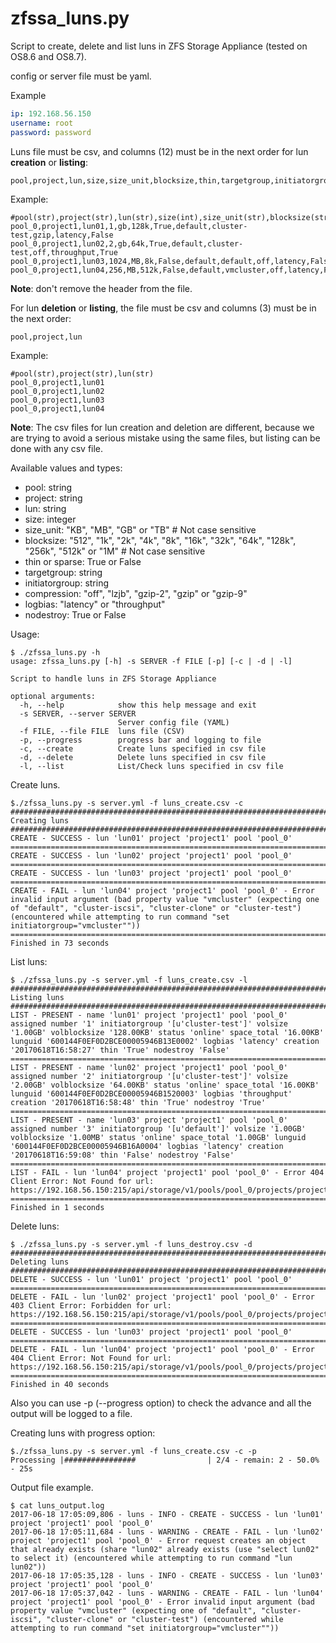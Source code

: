 zfssa_luns.py
==============

Script to create, delete and list luns in ZFS Storage Appliance (tested on OS8.6 and OS8.7).

config or server file must be yaml.

Example

```yml
ip: 192.168.56.150
username: root
password: password
```

Luns file must be csv, and columns (12) must be in the next order for lun **creation** or **listing**:

```text
pool,project,lun,size,size_unit,blocksize,thin,targetgroup,initiatorgroup,compression,logbias,nodestroy
```

Example:

```text
#pool(str),project(str),lun(str),size(int),size_unit(str),blocksize(str),thin(bool),targetgrp(str),initiatorgrp(str),compression(str),logbias(str),nodestroy(bool)
pool_0,project1,lun01,1,gb,128k,True,default,cluster-test,gzip,latency,False
pool_0,project1,lun02,2,gb,64k,True,default,cluster-test,off,throughput,True
pool_0,project1,lun03,1024,MB,8k,False,default,default,off,latency,False
pool_0,project1,lun04,256,MB,512k,False,default,vmcluster,off,latency,False
```

**Note**: don't remove the header from the file.

For lun **deletion** or **listing**, the file must be csv and columns (3) must be in the next order:

```text
pool,project,lun
```

Example:

```text
#pool(str),project(str),lun(str)
pool_0,project1,lun01
pool_0,project1,lun02
pool_0,project1,lun03
pool_0,project1,lun04
```

**Note**: The csv files for lun creation and deletion are different, because we are trying to avoid a serious mistake using the same files, but listing can be done with any csv file.

Available values and types:

* pool: string
* project: string
* lun: string
* size: integer
* size_unit: "KB", "MB", "GB" or "TB" # Not case sensitive
* blocksize: "512", "1k", "2k", "4k", "8k", "16k", "32k", "64k", "128k", "256k", "512k" or "1M" # Not case sensitive
* thin or sparse: True or False
* targetgroup: string
* initiatorgroup: string
* compression: "off", "lzjb", "gzip-2", "gzip" or "gzip-9"
* logbias: "latency" or "throughput"
* nodestroy: True or False

Usage:

```text
$ ./zfssa_luns.py -h
usage: zfssa_luns.py [-h] -s SERVER -f FILE [-p] [-c | -d | -l]

Script to handle luns in ZFS Storage Appliance

optional arguments:
  -h, --help            show this help message and exit
  -s SERVER, --server SERVER
                        Server config file (YAML)
  -f FILE, --file FILE  luns file (CSV)
  -p, --progress        progress bar and logging to file
  -c, --create          Create luns specified in csv file
  -d, --delete          Delete luns specified in csv file
  -l, --list            List/Check luns specified in csv file
```

Create luns.

```text
$./zfssa_luns.py -s server.yml -f luns_create.csv -c
###############################################################################
Creating luns
###############################################################################
CREATE - SUCCESS - lun 'lun01' project 'project1' pool 'pool_0'
===============================================================================
CREATE - SUCCESS - lun 'lun02' project 'project1' pool 'pool_0'
===============================================================================
CREATE - SUCCESS - lun 'lun03' project 'project1' pool 'pool_0'
===============================================================================
CREATE - FAIL - lun 'lun04' project 'project1' pool 'pool_0' - Error invalid input argument (bad property value "vmcluster" (expecting one of "default", "cluster-iscsi", "cluster-clone" or "cluster-test") (encountered while attempting to run command "set initiatorgroup="vmcluster""))
===============================================================================
Finished in 73 seconds
```

List luns:

```text
$ ./zfssa_luns.py -s server.yml -f luns_create.csv -l
###############################################################################
Listing luns
###############################################################################
LIST - PRESENT - name 'lun01' project 'project1' pool 'pool_0' assigned number '1' initiatorgroup '[u'cluster-test']' volsize '1.00GB' volblocksize '128.00KB' status 'online' space_total '16.00KB' lunguid '600144F0EF0D2BCE00005946B13E0002' logbias 'latency' creation '20170618T16:58:27' thin 'True' nodestroy 'False'
===============================================================================
LIST - PRESENT - name 'lun02' project 'project1' pool 'pool_0' assigned number '2' initiatorgroup '[u'cluster-test']' volsize '2.00GB' volblocksize '64.00KB' status 'online' space_total '16.00KB' lunguid '600144F0EF0D2BCE00005946B1520003' logbias 'throughput' creation '20170618T16:58:48' thin 'True' nodestroy 'True'
===============================================================================
LIST - PRESENT - name 'lun03' project 'project1' pool 'pool_0' assigned number '3' initiatorgroup '[u'default']' volsize '1.00GB' volblocksize '1.00MB' status 'online' space_total '1.00GB' lunguid '600144F0EF0D2BCE00005946B16A0004' logbias 'latency' creation '20170618T16:59:08' thin 'False' nodestroy 'False'
===============================================================================
LIST - FAIL - lun 'lun04' project 'project1' pool 'pool_0' - Error 404 Client Error: Not Found for url: https://192.168.56.150:215/api/storage/v1/pools/pool_0/projects/project1/luns/lun04
===============================================================================
Finished in 1 seconds
```

Delete luns:

```text
$ ./zfssa_luns.py -s server.yml -f luns_destroy.csv -d
###############################################################################
Deleting luns
###############################################################################
DELETE - SUCCESS - lun 'lun01' project 'project1' pool 'pool_0'
===============================================================================
DELETE - FAIL - lun 'lun02' project 'project1' pool 'pool_0' - Error 403 Client Error: Forbidden for url: https://192.168.56.150:215/api/storage/v1/pools/pool_0/projects/project1/luns/lun02
===============================================================================
DELETE - SUCCESS - lun 'lun03' project 'project1' pool 'pool_0'
===============================================================================
DELETE - FAIL - lun 'lun04' project 'project1' pool 'pool_0' - Error 404 Client Error: Not Found for url: https://192.168.56.150:215/api/storage/v1/pools/pool_0/projects/project1/luns/lun04
===============================================================================
Finished in 40 seconds
```

Also you can use -p (--progress option) to check the advance and all the output will be logged to a file.

Creating luns with progress option:

```text
$./zfssa_luns.py -s server.yml -f luns_create.csv -c -p
Processing |################                | 2/4 - remain: 2 - 50.0% - 25s
```

Output file example.

```text
$ cat luns_output.log
2017-06-18 17:05:09,806 - luns - INFO - CREATE - SUCCESS - lun 'lun01' project 'project1' pool 'pool_0'
2017-06-18 17:05:11,684 - luns - WARNING - CREATE - FAIL - lun 'lun02' project 'project1' pool 'pool_0' - Error request creates an object that already exists (share "lun02" already exists (use "select lun02" to select it) (encountered while attempting to run command "lun lun02"))
2017-06-18 17:05:35,128 - luns - INFO - CREATE - SUCCESS - lun 'lun03' project 'project1' pool 'pool_0'
2017-06-18 17:05:37,042 - luns - WARNING - CREATE - FAIL - lun 'lun04' project 'project1' pool 'pool_0' - Error invalid input argument (bad property value "vmcluster" (expecting one of "default", "cluster-iscsi", "cluster-clone" or "cluster-test") (encountered while attempting to run command "set initiatorgroup="vmcluster""))
```
